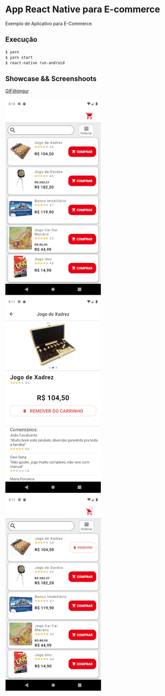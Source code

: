 # App React Native para E-commerce

Exemplo de Aplicativo para E-Commerce.

## Execução
```bash
$ yarn
$ yarn start
$ react-native run-android
```
## Showcase && Screenshoots
[GIF@imgur](https://imgur.com/a/m9bJ7mW)

![](https://github.com/DaviSena/AmComTeste/raw/master/screenshoots/screenshoot01.png)
![](https://github.com/DaviSena/AmComTeste/raw/master/screenshoots/screenshoot03.png)
![](https://github.com/DaviSena/AmComTeste/raw/master/screenshoots/screenshoot04.png)
